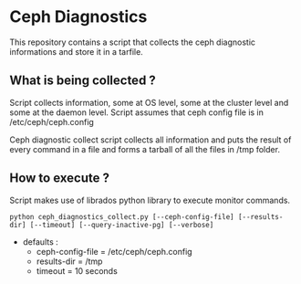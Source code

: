 # Ceph Diagnostics

This repository contains a script that collects the ceph diagnostic informations and store it in a tarfile.

## What is being collected ?

Script collects information, some at OS level, some at the cluster level and some at the daemon level. Script assumes that ceph config file is in /etc/ceph/ceph.config

Ceph diagnostic collect script collects all information and puts the result of every command in a file and forms a tarball of all the files in /tmp folder.


## How to execute ?
Script makes use of librados python library to execute monitor commands. 

`python ceph_diagnostics_collect.py [--ceph-config-file] [--results-dir] [--timeout] [--query-inactive-pg] [--verbose]`
- defaults :
    - ceph-config-file = /etc/ceph/ceph.config
    - results-dir = /tmp
    - timeout = 10 seconds
     

